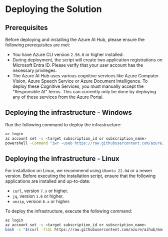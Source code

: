# Deploying the Solution

## Prerequisites

Before deploying and installing the Azure AI Hub, please ensure the following prerequisites are met:

- You have Azure CLI version `2.56.0` or higher installed.
- During deployment, the script will create two application registrations on Microsoft Entra ID. Please verify that your user account has the necessary privileges.
- The Azure AI Hub uses various cognitive services like Azure Computer Vision, Azure Speech Service or Azure Document Intelligence. To deploy these Cognitive Services, you must manually accept the "Responsible AI" terms. This can currently only be done by deploying any of these services from the Azure Portal.

## Deploying the infrastructure - Windows

Run the following command to deploy the infrastructure:

```bash
az login
az account set -s <target subscription_id or subscription_name>
powershell -Command "iwr -useb https://raw.githubusercontent.com/azure/aihub/master/install/install.ps1 | iex"
```

## Deploying the infrastructure - Linux

For installation on Linux, we recommend using `Ubuntu 22.04` or a newer version. Before executing the installation script, ensure that the following applications are installed and up-to-date:

- `curl`, version `7.x` or higher.
- `jq`, version `1.6` or higher.
- `unzip`, version `6.x` or higher.

To deploy the infrastructure, execute the following command:

```bash
az login
az account set -s <target subscription_id or subscription_name>
bash -c "$(curl -fsSL https://raw.githubusercontent.com/azure/aihub/master/install/install_linux.sh)"
```
